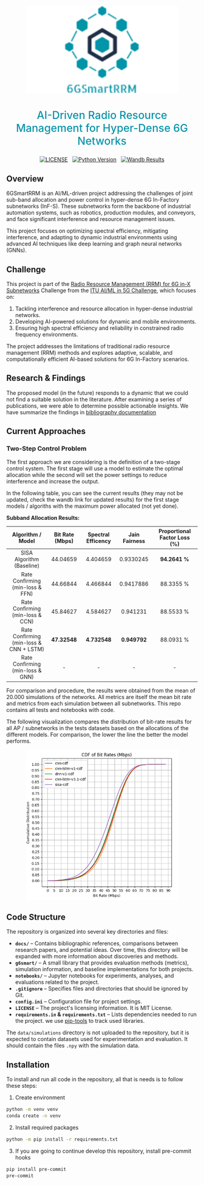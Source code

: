 
<div align="center">
  <img src="./static/logo.png" width="400" />
</div>

<div align="center" style="width: 100%">
    <h2 style="color: #0594a9; font-weight: 500; font-size: 28px"> AI-Driven Radio Resource Management for Hyper-Dense 6G Networks </h2>
    <div style="width:100%; align: center; display: flex; gap: 12px;" markdown="1">
        <a href="https://opensource.org/licenses/MIT" style="margin-left: auto">
            <img src="https://img.shields.io/badge/license-MIT-blue" alt="LICENSE" />
        </a>
        <a href="https://www.python.org/" style="">
            <img src="https://img.shields.io/badge/python-3.11-blue" alt="Python Version" />
        </a>
        <a href="https://wandb.ai/rubencid001/6GSmartRRM" style="margin-right: auto">
            <img src="https://raw.githubusercontent.com/wandb/assets/main/wandb-github-badge-28-gray.svg" alt="Wandb Results" height="20"/>
        </a>
    </div>
</div>

## Overview

6GSmartRRM is an AI/ML-driven project addressing the challenges of joint sub-band allocation and power control in hyper-dense 6G In-Factory subnetworks (InF-S). These subnetworks form the backbone of industrial automation systems, such as robotics, production modules, and conveyors, and face significant interference and resource management issues.

This project focuses on optimizing spectral efficiency, mitigating interference, and adapting to dynamic industrial environments using advanced AI techniques like deep learning and graph neural networks (GNNs).

## Challenge

This project is part of the [Radio Resource Management (RRM) for 6G in-X Subnetworks](https://challenge.aiforgood.itu.int/match/matchitem/97) Challenge from the [ITU AI/ML in 5G Challenge](https://challenge.aiforgood.itu.int/), which focuses on:

1. Tackling interference and resource allocation in hyper-dense industrial networks.
2. Developing AI-powered solutions for dynamic and mobile environments.
3. Ensuring high spectral efficiency and reliability in constrained radio frequency environments.

The project addresses the limitations of traditional radio resource management (RRM) methods and explores adaptive, scalable, and computationally efficient AI-based solutions for 6G In-Factory scenarios.

## Research & Findings

The proposed model (in the future) responds to a dynamic that we could not find a suitable solution
in the literature. After examining a series of publications, we were able to determine possible
actionable insights. We have summarize the findings in [bibliography documentation](./docs/baseline-comparison.md)

## Current Approaches
### Two-Step Control Problem

The first approach we are considering is the definition of a two-stage control system. The first stage will use a model to estimate
the optimal allocation while the second will set the power settings to reduce interference and increase the output.

In the following table, you can see the current results (they may not be updated, check the wandb link for updated results) for the first stage models / algoriths with the maximum power allocated (not yet done).

**Subband Allocation Results:**

| Algorithm / Model                           | Bit Rate (Mbps) | Spectral Efficency | Jain Fairness    | Proportional Factor Loss (%) |
|:-------------------------------------------:|:---------------:|:------------------:|:----------------:|:----------------------------:|
| SISA Algorithm (Baseline)                   | 44.04659        | 4.404659           | 0.9330245        |  **94.2641 %**               |
| Rate Confirming <br>(min-loss & FFN)        | 44.66844        | 4.466844           | 0.9417886        |  88.3355 %                   |
| Rate Confirming <br>(min-loss & CCN)        | 45.84627        | 4.584627           | 0.941231         |  88.5533 %                   |
| Rate Confirming <br>(min-loss & CNN + LSTM) | **47.32548**    | **4.732548**       | **0.949792**     |  88.0931 %                   |
| Rate Confirming <br>(min-loss & GNN)        | -    | -       | -     |  -                   |

For comparison and procedure, the results were obtained from the mean of 20.000 simulations of the networks. All metrics are itself the mean bit rate and metrics from each simulation between all subnetworks. This repo contains all tests and notebooks with code.

The following visualization compares the distribution of bit-rate results for all AP / subnetworks in the tests datasets based on the allocations
of the different models. For comparison, the lower the line the better the model performs.

<p align="center">
    <img src="./static/cdf-models.png" width = "400">
</p>

## Code Structure

The repository is organized into several key directories and files:

- **`docs/`** – Contains bibliographic references, comparisons between research papers, and potential ideas. Over time, this directory will be expanded with more information about discoveries and methods.
- **`g6smart/`** – A small library that provides evaluation methods (metrics), simulation information, and baseline implementations for both projects.
- **`notebooks/`** – Jupyter notebooks for experiments, analyses, and evaluations related to the project.
- **`.gitignore`** – Specifies files and directories that should be ignored by Git.
- **`config.ini`** – Configuration file for project settings.
- **`LICENSE`** – The project's licensing information.  It is MIT License.
- **`requirements.in` & `requirements.txt`** – Lists dependencies needed to run the project. we use [pip-tools](https://github.com/jazzband/pip-tools) to track used libraries.

The `data/simulations` directory is not uploaded to the repository, but it is expected to contain datasets used for experimentation and evaluation. It should contain
the files `.npy` with the simulation data.

## Installation
To install and run all code in the repository, all that is needs is to follow these steps:

1. Create environment
```bash
python -m venv venv
conda create -n venv
```

2. Install required packages
```bash
python -m pip install -r requirements.txt
```

3. If you are going to continue develop this repository, install pre-commit hooks
```bash
pip install pre-commit
pre-commit
```
